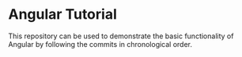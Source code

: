 # Angular Tutorial
This repository can be used to demonstrate the basic functionality of Angular by following the commits in chronological order.
